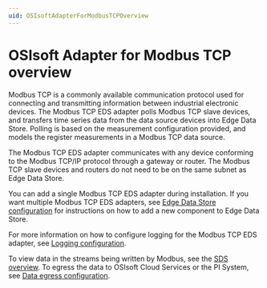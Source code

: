 ```yaml
---
uid: OSIsoftAdapterForModbusTCPOverview
---
```


# OSIsoft Adapter for Modbus TCP overview

Modbus TCP is a commonly available communication protocol used for connecting and transmitting information between industrial electronic devices. The Modbus TCP EDS adapter polls Modbus TCP slave devices, and transfers time series data from the data source devices into Edge Data Store. Polling is based on the measurement configuration provided, and models the register measurements in a Modbus TCP data source.

The Modbus TCP EDS adapter communicates with any device conforming to the Modbus TCP/IP protocol through a gateway or router. The Modbus TCP slave devices and routers do not need to be on the same subnet as Edge Data Store.

You can add a single Modbus TCP EDS adapter during installation. If you want multiple Modbus TCP EDS adapters, see [Edge Data Store configuration](xref:EdgeDataStoreConfiguration) for instructions on how to add a new component to Edge Data Store. 

For more information on how to configure logging for the Modbus TCP EDS adapter, see [Logging configuration](xref:LoggingConfiguration).

To view data in the streams being written by Modbus, see the [SDS overview](xref:sdsOverview).  To egress the data to OSIsoft Cloud Services or the PI System, see [Data egress configuration](xref:egress).
